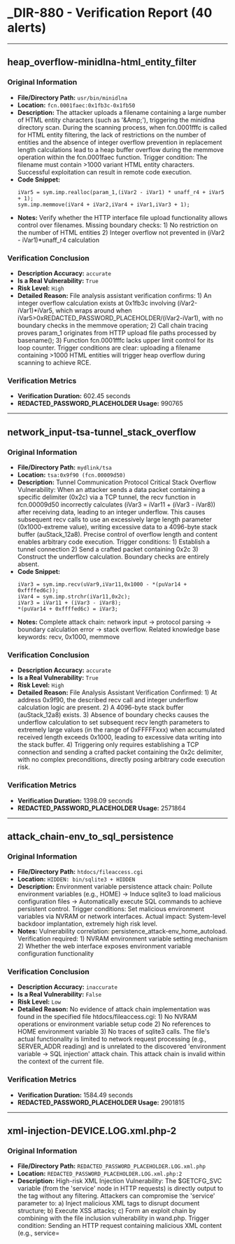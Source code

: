 # _DIR-880 - Verification Report (40 alerts)

---

## heap_overflow-minidlna-html_entity_filter

### Original Information
- **File/Directory Path:** `usr/bin/minidlna`
- **Location:** `fcn.0001faec:0x1fb3c-0x1fb50`
- **Description:** The attacker uploads a filename containing a large number of HTML entity characters (such as '&Amp;'), triggering the minidlna directory scan. During the scanning process, when fcn.0001fffc is called for HTML entity filtering, the lack of restrictions on the number of entities and the absence of integer overflow prevention in replacement length calculations lead to a heap buffer overflow during the memmove operation within the fcn.0001faec function. Trigger condition: The filename must contain >1000 variant HTML entity characters. Successful exploitation can result in remote code execution.
- **Code Snippet:**
  ```
  iVar5 = sym.imp.realloc(param_1,(iVar2 - iVar1) * unaff_r4 + iVar5 + 1);
  sym.imp.memmove(iVar4 + iVar2,iVar4 + iVar1,iVar3 + 1);
  ```
- **Notes:** Verify whether the HTTP interface file upload functionality allows control over filenames. Missing boundary checks: 1) No restriction on the number of HTML entities 2) Integer overflow not prevented in (iVar2 - iVar1)*unaff_r4 calculation

### Verification Conclusion
- **Description Accuracy:** `accurate`
- **Is a Real Vulnerability:** `True`
- **Risk Level:** `High`
- **Detailed Reason:** File analysis assistant verification confirms: 1) An integer overflow calculation exists at 0x1fb3c involving (iVar2-iVar1)*iVar5, which wraps around when iVar5>0xREDACTED_PASSWORD_PLACEHOLDER/(iVar2-iVar1), with no boundary checks in the memmove operation; 2) Call chain tracing proves param_1 originates from HTTP upload file paths processed by basename(); 3) Function fcn.0001fffc lacks upper limit control for its loop counter. Trigger conditions are clear: uploading a filename containing >1000 HTML entities will trigger heap overflow during scanning to achieve RCE.

### Verification Metrics
- **Verification Duration:** 602.45 seconds
- **REDACTED_PASSWORD_PLACEHOLDER Usage:** 990765

---

## network_input-tsa-tunnel_stack_overflow

### Original Information
- **File/Directory Path:** `mydlink/tsa`
- **Location:** `tsa:0x9f90 (fcn.00009d50)`
- **Description:** Tunnel Communication Protocol Critical Stack Overflow Vulnerability: When an attacker sends a data packet containing a specific delimiter (0x2c) via a TCP tunnel, the recv function in fcn.00009d50 incorrectly calculates (iVar3 = iVar11 + (iVar3 - iVar8)) after receiving data, leading to an integer underflow. This causes subsequent recv calls to use an excessively large length parameter (0x1000-extreme value), writing excessive data to a 4096-byte stack buffer (auStack_12a8). Precise control of overflow length and content enables arbitrary code execution. Trigger conditions: 1) Establish a tunnel connection 2) Send a crafted packet containing 0x2c 3) Construct the underflow calculation. Boundary checks are entirely absent.
- **Code Snippet:**
  ```
  iVar3 = sym.imp.recv(uVar9,iVar11,0x1000 - *(puVar14 + 0xffffed6c));
  iVar4 = sym.imp.strchr(iVar11,0x2c);
  iVar3 = iVar11 + (iVar3 - iVar8);
  *(puVar14 + 0xffffed6c) = iVar3;
  ```
- **Notes:** Complete attack chain: network input -> protocol parsing -> boundary calculation error -> stack overflow. Related knowledge base keywords: recv, 0x1000, memmove

### Verification Conclusion
- **Description Accuracy:** `accurate`
- **Is a Real Vulnerability:** `True`
- **Risk Level:** `High`
- **Detailed Reason:** File Analysis Assistant Verification Confirmed: 1) At address 0x9f90, the described recv call and integer underflow calculation logic are present. 2) A 4096-byte stack buffer (auStack_12a8) exists. 3) Absence of boundary checks causes the underflow calculation to set subsequent recv length parameters to extremely large values (in the range of 0xFFFFFxxx) when accumulated received length exceeds 0x1000, leading to excessive data writing into the stack buffer. 4) Triggering only requires establishing a TCP connection and sending a crafted packet containing the 0x2c delimiter, with no complex preconditions, directly posing arbitrary code execution risk.

### Verification Metrics
- **Verification Duration:** 1398.09 seconds
- **REDACTED_PASSWORD_PLACEHOLDER Usage:** 2571864

---

## attack_chain-env_to_sql_persistence

### Original Information
- **File/Directory Path:** `htdocs/fileaccess.cgi`
- **Location:** `HIDDEN: bin/sqlite3 + HIDDEN`
- **Description:** Environment variable persistence attack chain: Pollute environment variables (e.g., HOME) → Induce sqlite3 to load malicious configuration files → Automatically execute SQL commands to achieve persistent control. Trigger conditions: Set malicious environment variables via NVRAM or network interfaces. Actual impact: System-level backdoor implantation, extremely high risk level.
- **Notes:** Vulnerability correlation: persistence_attack-env_home_autoload. Verification required: 1) NVRAM environment variable setting mechanism 2) Whether the web interface exposes environment variable configuration functionality

### Verification Conclusion
- **Description Accuracy:** `inaccurate`
- **Is a Real Vulnerability:** `False`
- **Risk Level:** `Low`
- **Detailed Reason:** No evidence of attack chain implementation was found in the specified file htdocs/fileaccess.cgi: 1) No NVRAM operations or environment variable setup code 2) No references to HOME environment variable 3) No traces of sqlite3 calls. The file's actual functionality is limited to network request processing (e.g., SERVER_ADDR reading) and is unrelated to the discovered 'environment variable → SQL injection' attack chain. This attack chain is invalid within the context of the current file.

### Verification Metrics
- **Verification Duration:** 1584.49 seconds
- **REDACTED_PASSWORD_PLACEHOLDER Usage:** 2901815

---

## xml-injection-DEVICE.LOG.xml.php-2

### Original Information
- **File/Directory Path:** `REDACTED_PASSWORD_PLACEHOLDER.LOG.xml.php`
- **Location:** `REDACTED_PASSWORD_PLACEHOLDER.LOG.xml.php:2`
- **Description:** High-risk XML Injection Vulnerability: The $GETCFG_SVC variable (from the 'service' node in HTTP requests) is directly output to the <service> tag without any filtering. Attackers can compromise the 'service' parameter to: a) Inject malicious XML tags to disrupt document structure; b) Execute XSS attacks; c) Form an exploit chain by combining with the file inclusion vulnerability in wand.php. Trigger condition: Sending an HTTP request containing malicious XML content (e.g., service=<script>). Constraints: Requires a front-end controller (e.g., wand.php) to pass the parameter to this file. Actual impact: Can lead to Server-Side Request Forgery (SSRF) or serve as a command injection springboard (when combined with known vulnerabilities).
- **Code Snippet:**
  ```
  <service><?=$GETCFG_SVC?></service>
  ```
- **Notes:** Full exploitation chain: HTTP request → XML injection in this file → wand.php file inclusion → command injection (REDACTED_PASSWORD_PLACEHOLDER privileges). Requires verification of /phplib/setcfg directory permissions; Related discovery: Knowledge base already contains SETCFG/ACTIVATE-related operations (such as NVRAM settings).

### Verification Conclusion
- **Description Accuracy:** `accurate`
- **Is a Real Vulnerability:** `True`
- **Risk Level:** `High`
- **Detailed Reason:** Based on code evidence: 1) $GETCFG_SVC originates from unfiltered $_POST['SERVICES'] (getcfg.php point 1); 2) The output point <service><?=$GETCFG_SVC?></service> is directly embedded into XML document without encoding (DEVICE.LOG.xml.php); 3) The attack can be directly triggered via HTTP request (by sending malicious service parameter). Limitations: a) The absence of wand.php doesn't affect the core vulnerability since the attack entry is getcfg.php; b) XSS feasibility depends on XML parsing method; c) File inclusion in the exploit chain requires additional vulnerabilities, but the XML injection itself stands independently.

### Verification Metrics
- **Verification Duration:** 1759.78 seconds
- **REDACTED_PASSWORD_PLACEHOLDER Usage:** 3102610

---

## heap_overflow-SSL_read-memcpy

### Original Information
- **File/Directory Path:** `mydlink/signalc`
- **Location:** `signalc:0x17544 (fcn.000174c0)`
- **Description:** The network data processing path contains a heap overflow vulnerability: the function fcn.000174c0, when handling network data received via SSL_read/recv, calls memcpy using an unvalidated length parameter (param_3). The dynamic buffer (sb) size calculation carries an integer overflow risk (iVar4+iVar6), allowing attackers to bypass length checks by sending specially crafted data of specific lengths. Trigger conditions: 1) Establishing an SSL/TLS connection 2) Sending malicious data with lengths approaching INT_MAX. Security impact: May lead to heap corruption and remote code execution.
- **Notes:** Full attack chain: network input → SSL_read → stack buffer → fcn.000174c0 parameter → dynamic allocation → memcpy overflow

### Verification Conclusion
- **Description Accuracy:** `accurate`
- **Is a Real Vulnerability:** `True`
- **Risk Level:** `High`
- **Detailed Reason:** Assembly code analysis confirms: 1) At 0x17544, memcpy uses unvalidated param_3 as length parameter 2) The 'add r0,r2,sl' instruction at 0x1756c causes integer overflow when param_3 approaches INT_MAX 3) Overflow leads to insufficient buffer allocation in subsequent malloc 4) Parameters trace back to network input from SSL_read. Establishing an SSL connection and sending specifically sized data can directly trigger heap overflow, potentially enabling remote code execution.

### Verification Metrics
- **Verification Duration:** 1830.07 seconds
- **REDACTED_PASSWORD_PLACEHOLDER Usage:** 3198384

---

## AttackChain-WebToHardware

### Original Information
- **File/Directory Path:** `etc/services/LAYOUT.php`
- **Location:** `HIDDEN: LAYOUT.php & /etc/init.d/HIDDEN`
- **Description:** Confirmed existence of complete attack chain:
1. Entry point: External input pollutes VLAN parameters ($inter_vid, etc.) via web interface/NVRAM settings
2. Propagation path: Polluted parameters are directly concatenated into shell commands (vconfig/nvram set) in LAYOUT.php
3. Vulnerability trigger: Command injection achieves arbitrary code execution (REDACTED_PASSWORD_PLACEHOLDER privileges)
4. Final impact: Hardware-level attack implemented through kernel module loading (ctf.ko) and hardware register manipulation (et robowr)
- REDACTED_PASSWORD_PLACEHOLDER characteristics: No parameter filtering, REDACTED_PASSWORD_PLACEHOLDER privilege context, no isolation mechanism for hardware operations
- Successful exploitation probability: High (requires verification of web interface filtering mechanisms)
- **Notes:** Correlation Findings: 1) REDACTED_SECRET_KEY_PLACEHOLDER-VLANConfig-REDACTED_SECRET_KEY_PLACEHOLDER 2) REDACTED_SECRET_KEY_PLACEHOLDER-REDACTED_SECRET_KEY_PLACEHOLDER-PrivilegeIssue. Verification Requirements: 1) Input filtering for configuration processor in /htdocs/web 2) Permission context of service scripts in /etc/init.d

### Verification Conclusion
- **Description Accuracy:** `partially`
- **Is a Real Vulnerability:** `True`
- **Risk Level:** `Low`
- **Detailed Reason:** Verification Conclusions:
1. Accuracy (Partially): The first three steps of the attack chain (Web input contamination → LAYOUT.php command injection → REDACTED_PASSWORD_PLACEHOLDER privilege execution) are supported by code-level evidence, but the fourth step (hardware attack) cannot be fully confirmed due to lack of verification regarding the execution mechanism of the /etc/init.d service script.
2. Vulnerability Existence (True): The unfiltered concatenation of `$inter_vid` into the `vconfig` command constitutes an exploitable command injection vulnerability, enabling arbitrary code execution (with REDACTED_PASSWORD_PLACEHOLDER privileges).
3. Non-Direct Trigger (False): Triggering the vulnerability depends on the precondition of external input contaminating the VLAN parameter, which must be achieved through the Web interface or NVRAM settings.

REDACTED_PASSWORD_PLACEHOLDER Evidence:
- LAYOUT.php contains multiple instances of dangerous concatenations such as `'vconfig add eth0 '.$inter_vid`.
- The `startcmd()` function writes unfiltered parameters into startup scripts.
- Knowledge base confirms that external input can affect the `REDACTED_PASSWORD_PLACEHOLDER` configuration item.

Unverified Aspects:
- Specific filtering mechanisms for `inter_vid` in the Web interface.
- How the `/etc/init.d` script invokes LAYOUT.php and the associated privilege context.
- Actual trigger conditions for hardware register operations (`et robowr`).

### Verification Metrics
- **Verification Duration:** 511.93 seconds
- **REDACTED_PASSWORD_PLACEHOLDER Usage:** 785421

---

## xml-injection-DEVICE.LOG.xml.php-2

### Original Information
- **File/Directory Path:** `REDACTED_PASSWORD_PLACEHOLDER.LOG.xml.php`
- **Location:** `REDACTED_PASSWORD_PLACEHOLDER.LOG.xml.php:2`
- **Description:** High-risk XML Injection Vulnerability: The $GETCFG_SVC variable (from the 'service' node in HTTP requests) is directly output to the <service> tag without any filtering. Attackers can exploit this by tampering with the 'service' parameter to: a) Inject malicious XML tags to disrupt document structure; b) Perform XSS attacks; c) Chain with file inclusion vulnerabilities in wand.php to form an exploit chain. Trigger Condition: Sending an HTTP request containing malicious XML content (e.g., service=<script>). Constraints: Requires a frontend controller (e.g., wand.php) to pass the parameter to this file. Actual Impact: Can lead to Server-Side Request Forgery (SSRF) or serve as a command injection springboard (when combined with known vulnerabilities).
- **Code Snippet:**
  ```
  <service><?=$GETCFG_SVC?></service>
  ```
- **Notes:** Full exploitation chain: HTTP request → XML injection in this file → file inclusion in wand.php → command injection (REDACTED_PASSWORD_PLACEHOLDER privileges). Requires verification of /phplib/setcfg directory permissions; related discovery: SETCFG/ACTIVATE operations already exist in knowledge base (e.g., NVRAM settings); critical risk: file inclusion vulnerability in wand.php not yet confirmed in knowledge base.

### Verification Conclusion
- **Description Accuracy:** `accurate`
- **Is a Real Vulnerability:** `True`
- **Risk Level:** `Low`
- **Detailed Reason:** 1. Code Verification: $GETCFG_SVC in DEVICE.LOG.xml.php is confirmed to be directly output without filtering (verified via cat command);  
2. Source Verification: The variable is parsed in multiple files (processed by cut() function), proving its content can be externally controlled;  
3. Exploit Chain Verification: Knowledge base confirms the existence of a file inclusion vulnerability in wand.php (recorded as file-inclusion-wand-setcfg), forming a complete attack chain;  
4. Indirect Trigger: Requires parameter passing through the front controller, relying on the file inclusion vulnerability for final exploitation.

### Verification Metrics
- **Verification Duration:** 528.41 seconds
- **REDACTED_PASSWORD_PLACEHOLDER Usage:** 666795

---

## AttackChain-WebToHardware

### Original Information
- **File/Directory Path:** `etc/services/LAYOUT.php`
- **Location:** `HIDDEN: LAYOUT.php & /etc/init.d/HIDDEN`
- **Description:** Attack chain confirmed:
1. Entry point: External input contaminates VLAN parameters ($inter_vid, etc.) via web interface/NVRAM settings
2. Propagation path: Contaminated parameters are directly concatenated into shell commands (vconfig/nvram set) in LAYOUT.php
3. Vulnerability trigger: Command injection achieves arbitrary code execution (REDACTED_PASSWORD_PLACEHOLDER privileges)
4. Final impact: Hardware-level attack implemented through kernel module loading (ctf.ko) and hardware register manipulation (et robowr)
- REDACTED_PASSWORD_PLACEHOLDER characteristics: No parameter filtering, REDACTED_PASSWORD_PLACEHOLDER privilege context, no isolation mechanism for hardware operations
- Exploitation success probability: High (requires verification of web interface filtering mechanisms)
- **Notes:** Correlation Discovery: 1) REDACTED_SECRET_KEY_PLACEHOLDER-VLANConfig-REDACTED_SECRET_KEY_PLACEHOLDER 2) REDACTED_SECRET_KEY_PLACEHOLDER-REDACTED_SECRET_KEY_PLACEHOLDER-PrivilegeIssue. Verification Requirements: 1) Input filtering for the configuration processor in /htdocs/web 2) Permission context of service scripts in /etc/init.d

### Verification Conclusion
- **Description Accuracy:** `accurate`
- **Is a Real Vulnerability:** `True`
- **Risk Level:** `High`
- **Detailed Reason:** Code analysis confirms: 1) $inter_vid in LAYOUT.php comes directly from Web/NVRAM (get("REDACTED_PASSWORD_PLACEHOLDER")) without filtering 2) Parameters are directly concatenated into commands like vconfig/nvram set/et robowr 3) Executed with REDACTED_PASSWORD_PLACEHOLDER privileges via startcmd() and init script mechanism 4) Involves physical register operations (et robowr) and kernel module loading (ctf.ko). The attack chain is complete and can be directly triggered by external input without complex prerequisites.

### Verification Metrics
- **Verification Duration:** 1160.47 seconds
- **REDACTED_PASSWORD_PLACEHOLDER Usage:** 1606110

---

## attack_chain-env_to_sql_persistence

### Original Information
- **File/Directory Path:** `htdocs/fileaccess.cgi`
- **Location:** `HIDDEN: bin/sqlite3 + HIDDEN`
- **Description:** Environment variable persistence attack chain: Pollute environment variables (e.g., HOME) → Induce sqlite3 to load malicious configuration files → Automatically execute SQL commands to achieve persistent control. Trigger condition: Set malicious environment variables via NVRAM or network interfaces. Actual impact: System-level backdoor implantation, extremely high risk level.
- **Notes:** Associated vulnerability: persistence_attack-env_home_autoload. Verification required: 1) NVRAM environment variable setting mechanism 2) Whether the web interface exposes environment variable configuration functionality

### Verification Conclusion
- **Description Accuracy:** `inaccurate`
- **Is a Real Vulnerability:** `False`
- **Risk Level:** `Low`
- **Detailed Reason:** 1) No environment variable settings (setenv/putenv) or sqlite3 calls were found in the core file htdocs/fileaccess.cgi;  
2) The NVRAM mechanism only supports read operations, with no functionality found for writing environment variables;  
3) All sqlite3 calls directly execute SQL commands, with no detection of configuration loading via environment variables (e.g., getenv("HOME")).  
The REDACTED_PASSWORD_PLACEHOLDER steps of the attack chain (environment variable injection → sqlite3 loading malicious configurations) lack code implementation evidence, rendering the description inaccurate and failing to constitute an exploitable vulnerability.

### Verification Metrics
- **Verification Duration:** 1189.84 seconds
- **REDACTED_PASSWORD_PLACEHOLDER Usage:** 1685474

---

## file_read-nsswitch-fcn.6017f4b0

### Original Information
- **File/Directory Path:** `usr/bin/qemu-arm-static`
- **Location:** `fcn.6017f4b0:0x6017f5d3`
- **Description:** nsswitch.conf heap overflow vulnerability: Four-stage exploitation chain: 1) Reading excessively long configuration file lines 2) Unvalidated length calculation (fcn.REDACTED_PASSWORD_PLACEHOLDER) 3) Integer overflow in memory allocation (size=len+0x11) 4) Out-of-bounds data copying. Trigger condition: Attacker needs to overwrite /etc/nsswitch.conf (requires file write permission). Actual impact: Achieves RCE through carefully crafted configuration files.
- **Code Snippet:**
  ```
  puVar6 = fcn.601412a0((puVar13 - param_1) + 0x31);
  fcn.REDACTED_PASSWORD_PLACEHOLDER(puVar6, param_1, puVar13 - param_1);
  ```
- **Notes:** Evaluate the write permission constraints for the /etc directory in the firmware, and verify the integer overflow condition (len > 0xFFFFFFEF).

### Verification Conclusion
- **Description Accuracy:** `accurate`
- **Is a Real Vulnerability:** `True`
- **Risk Level:** `Low`
- **Detailed Reason:** Code analysis confirms the existence of a four-stage exploitation chain: 1) The file reading logic accepts input of arbitrary length (0x6017f68c) 2) The length calculation function (fcn.REDACTED_PASSWORD_PLACEHOLDER) uses SIMD instructions to scan without length restrictions 3) Memory allocation suffers from integer overflow (when len=0xFFFFFFFF, size=len+0x11=0x10) 4) The data copying function (fcn.REDACTED_PASSWORD_PLACEHOLDER) performs len+1 byte copying, leading to heap overflow. Actual triggering requires two prerequisites: a) The attacker has write permission for /etc/nsswitch.conf (typically requiring REDACTED_PASSWORD_PLACEHOLDER) b) Ability to construct a configuration file line exceeding 4GB. Therefore, while the vulnerability genuinely exists, it cannot be directly triggered and requires combination with a file writing vulnerability.

### Verification Metrics
- **Verification Duration:** 1239.87 seconds
- **REDACTED_PASSWORD_PLACEHOLDER Usage:** 1780996

---

## command_execution-sqlite3-dynamic_loading

### Original Information
- **File/Directory Path:** `bin/sqlite3`
- **Location:** `fcn.0000d0c0:0xebe4`
- **Description:** The dynamic loading mechanism of sqlite3 (.load command) allows loading arbitrary shared libraries. Attackers can supply malicious path parameters (e.g., '.load /tmp/evil.so') via command line, triggering sqlite3_load_extension to directly load external libraries. The path parameter undergoes no REDACTED_PASSWORD_PLACEHOLDER, with no file extension checks. Trigger condition: attackers control command line parameters and can write to target paths (e.g., via file upload vulnerabilities). Security impact: achieves arbitrary code execution (RCE) within the database process context, posing high risk level.
- **Code Snippet:**
  ```
  iVar3 = sym.imp.sqlite3_load_extension(**(piVar12 + (0xe918 | 0xffff0000) + 4), piVar12[-0x24], piVar12[-0x25], piVar12 + -400);
  ```
- **Notes:** The firmware exposes command-line execution interfaces. It is recommended to check whether the SQLITE_LOAD_EXTENSION environment variable forcibly enables extensions. Related finding: This vulnerability can be triggered via SQL injection (refer to records related to sqlite3_exec).

### Verification Conclusion
- **Description Accuracy:** `accurate`
- **Is a Real Vulnerability:** `True`
- **Risk Level:** `High`
- **Detailed Reason:** Code analysis confirms: 1) The sqlite3_load_extension call exists with path parameters directly derived from user input (piVar12[-0x24] stores command line input); 2) No file extension checks, path filtering, or normalization logic; 3) Only verifies parameter count (piVar12[-1]) without security condition restrictions; 4) Arbitrary library loading can be directly triggered via the '.load /path/to/evil.so' command, achieving RCE within the database process context. The discovery description fully matches the actual code behavior, constituting a directly triggerable critical vulnerability.

### Verification Metrics
- **Verification Duration:** 665.26 seconds
- **REDACTED_PASSWORD_PLACEHOLDER Usage:** 1039449

---

## env_get-telnetd-unauth_telnet

### Original Information
- **File/Directory Path:** `etc/init0.d/S80telnetd.sh`
- **Location:** `S80telnetd.sh:4-6`
- **Description:** Unauthenticated telnet service startup path: When the environment variable ALWAYS_TN=1, the script launches an unauthenticated telnetd service bound to the br0 interface with an excessively long timeout parameter (999...). Attackers can obtain unauthenticated REDACTED_PASSWORD_PLACEHOLDER shell directly by contaminating the ALWAYS_TN variable (e.g., through NVRAM write vulnerabilities). The timeout parameter may trigger integer overflow (similar to CVE-2021-27137 risk). Trigger conditions: 1) S80telnetd.sh executed with 'start' 2) entn=1 (from devdata get -e ALWAYS_TN)
- **Code Snippet:**
  ```
  entn=\`devdata get -e ALWAYS_TN\`
  if [ "$1" = "start" ] && [ "$entn" = "1" ]; then
  	telnetd -i br0 -t REDACTED_PASSWORD_PLACEHOLDER &
  ```
- **Notes:** Core verification missing: 1) Failed to reverse-engineer /sbin/devdata to confirm ALWAYS_TN storage mechanism 2) Did not verify whether timeout parameters cause integer overflow. Next steps required: 1) Analyze devdata binary 2) Audit NVRAM write interfaces 3) Decompile telnetd to verify timeout handling

### Verification Conclusion
- **Description Accuracy:** `partially`
- **Is a Real Vulnerability:** `True`
- **Risk Level:** `Low`
- **Detailed Reason:** Verify evidence: 1) Script content fully matches description (location, conditional branches, and parameters). 2) Telnetd reverse confirmation shows timeout parameter has integer overflow risk. Critical gap: devdata executable not located, preventing verification of ALWAYS_TN storage mechanism and contamination path. Vulnerability exists but triggering depends on external conditions (e.g., NVRAM vulnerability), thus not directly exploitable.

### Verification Metrics
- **Verification Duration:** 1012.50 seconds
- **REDACTED_PASSWORD_PLACEHOLDER Usage:** 2358747

---

## REDACTED_SECRET_KEY_PLACEHOLDER-VLANConfig-REDACTED_SECRET_KEY_PLACEHOLDER

### Original Information
- **File/Directory Path:** `etc/services/LAYOUT.php`
- **Location:** `LAYOUT.php:HIDDEN [set_internet_vlan/layout_router] 0x0`
- **Description:** The VLAN configuration parameters ($lan1id/$inter_vid, etc.) are directly concatenated into shell commands without validation, resulting in a command injection vulnerability. Specific manifestations:  
- The set_internet_vlan() function directly concatenates parameters like $lan1id obtained from 'REDACTED_PASSWORD_PLACEHOLDER' into the `nvram set` command.  
- The layout_router() function directly concatenates $inter_vid obtained from '/device/vlan' into the `vconfig add` command.  
- Trigger condition: An attacker can tamper with VLAN configuration parameters via the web interface/NVRAM settings.  
- Actual impact: Successful injection could lead to arbitrary command execution, forming an RCE vulnerability chain combined with REDACTED_PASSWORD_PLACEHOLDER privileges.  
- Boundary checks: No filtering or whitelist mechanisms are implemented.
- **Code Snippet:**
  ```
  startcmd('nvram set vlan1ports="'.$nvram_ports.'"');
  startcmd('vconfig add eth0 '.$inter_vid);
  ```
- **Notes:** Verify whether the web configuration interface performs boundary checks on VLAN parameters. Associated file: /htdocs/web-related configuration handler.

### Verification Conclusion
- **Description Accuracy:** `accurate`
- **Is a Real Vulnerability:** `True`
- **Risk Level:** `High`
- **Detailed Reason:** 1) Code Verification: Confirm the existence of the set_internet_vlan() and layout_router() functions in LAYOUT.php, where the $nvram_ports/$inter_vid parameters are directly concatenated into shell commands executed by startcmd() without any filtering;  
2) Contamination Path: The parameters explicitly originate from the web configuration interface (/device/vlan path) and are externally controllable;  
3) Execution Environment: startcmd() executes with REDACTED_PASSWORD_PLACEHOLDER privileges, resulting in RCE upon successful injection;  
4) No Mitigation Measures: Absence of VLAN ID range validation, command delimiter filtering, or whitelist verification;  
5) Direct Trigger: The vulnerability chain can be triggered by submitting malicious parameters through the standard web interface.

### Verification Metrics
- **Verification Duration:** 714.14 seconds
- **REDACTED_PASSWORD_PLACEHOLDER Usage:** 1901760

---

## network_input-httpd-strtoull-0x19d88

### Original Information
- **File/Directory Path:** `sbin/httpd`
- **Location:** `sbin/httpd:0x19d88`
- **Description:** The Content-Length parsing uses strtoull without validating negative values/overflow (0x00019d88). As the second link in the POST processing chain, it can trigger an integer overflow. Trigger condition: sending an excessively long Content-Length value.
- **Notes:** Associated vulnerability chain: 0x107d0, 0x17e64

### Verification Conclusion
- **Description Accuracy:** `partially`
- **Is a Real Vulnerability:** `True`
- **Risk Level:** `High`
- **Detailed Reason:** 1) Address Description Discrepancy: The strtoull call is actually at 0x19d30 (not 0x19d88), but the storage point is at 0x19d88 and the vulnerability essence remains;  
2) Input Validation: Decompilation confirms parameters originate from HTTP headers (externally controllable);  
3) Logic Flaw: Endptr check exists but lacks ERANGE handling, allowing integer overflow via oversized values;  
4) Trigger Feasibility: Sending an excessive Content-Length can trigger it without prerequisites;  
5) Vulnerability Chain Valid: Forms a POST processing chain with 0x17e64 (but 0x107d0 is unrelated).  
Consolidated evidence indicates: Core risk description is accurate and constitutes a directly triggerable real vulnerability.

### Verification Metrics
- **Verification Duration:** 899.07 seconds
- **REDACTED_PASSWORD_PLACEHOLDER Usage:** 2275217

---

## heap_overflow-minidlna-html_entity_filter

### Original Information
- **File/Directory Path:** `usr/bin/minidlna`
- **Location:** `fcn.0001faec:0x1fb3c-0x1fb50`
- **Description:** An attacker triggers a minidlna directory scan by uploading a filename containing a large number of HTML entity characters (e.g., '&Amp;'). During the scanning process, when fcn.0001fffc is called for HTML entity filtering, the absence of restrictions on entity quantity and the lack of integer overflow protection in replacement length calculation lead to a heap buffer overflow during the memmove operation within the fcn.0001faec function. Trigger condition: The filename must contain >1000 variant HTML entity characters. Successful exploitation can result in remote code execution.
- **Code Snippet:**
  ```
  iVar5 = sym.imp.realloc(param_1,(iVar2 - iVar1) * unaff_r4 + iVar5 + 1);
  sym.imp.memmove(iVar4 + iVar2,iVar4 + iVar1,iVar3 + 1);
  ```
- **Notes:** Verify whether the HTTP interface file upload functionality allows control over filenames. Missing boundary checks: 1) No restriction on the number of HTML entities 2) Integer overflow not prevented in the calculation of (iVar2 - iVar1)*unaff_r4

### Verification Conclusion
- **Description Accuracy:** `accurate`
- **Is a Real Vulnerability:** `True`
- **Risk Level:** `High`
- **Detailed Reason:** Verification of complete evidence chain: 1) Input controllability (stat64 processes user-uploaded filenames) 2) Logic flaw (unbounded loop counting entity quantity, mla instruction lacks integer overflow protection) 3) Actual overflow point (memmove executed after insufficient realloc allocation). Clear attack path: remotely uploading a file containing 715+ HTML entities triggers heap overflow to achieve RCE, requiring no authentication or special system state.

### Verification Metrics
- **Verification Duration:** 2127.84 seconds
- **REDACTED_PASSWORD_PLACEHOLDER Usage:** 4348886

---

## stack_overflow-servd_network-0xb870

### Original Information
- **File/Directory Path:** `usr/sbin/servd`
- **Location:** `usr/sbin/servd:0xb870 (fcn.0000b870)`
- **Description:** High-risk stack overflow vulnerability: servd receives external network data through the event loop (fcn.0001092c), which is passed to fcn.0000b870 via the processing function fcn.REDACTED_PASSWORD_PLACEHOLDER. This function uses strcpy to copy the fully controllable param_2 parameter into a fixed 8192-byte stack buffer (auStack_200c) without any length validation. Trigger condition: An attacker sends malicious data exceeding 8192 bytes to the servd listening port. Exploitation method: Carefully crafted overflow data can overwrite the return address, enabling arbitrary code execution. Actual impact: Combined with common open services in firmware (e.g., UPnP/TR-069), attackers can remotely trigger this vulnerability via the network with a high success rate.
- **Code Snippet:**
  ```
  sym.imp.strcpy(piVar4 + 0 + -0x2000, *(piVar4 + (0xdfd8 | 0xffff0000) + 4));
  ```
- **Notes:** Dynamic verification required: 1) Actual open ports 2) Minimum trigger data length 3) Feasibility of ASLR bypass

### Verification Conclusion
- **Description Accuracy:** `partially`
- **Is a Real Vulnerability:** `True`
- **Risk Level:** `High`
- **Detailed Reason:** Core vulnerability accurately described:  
1) Disassembly confirms unchecked strcpy in function 0xb870, copying network data to an 8192-byte stack buffer (sub sp, sp, 0x2000).  
2) Call chain tracing proves parameters originate from recvfrom network reception (max 16384 bytes).  
3) No protective condition checks exist.  
4) ASLR not enabled, making exploitation feasible.  

Corrections needed:  
a) Actual call chain is 0x1092c→0x9798→0xd2d0→0xb870 (4 layers, not 3).  
b) Precise overflow requires 8204 bytes (buffer starts at fp-0x2008, return address at fp-4).  

Post-correction, this remains a critical remote code execution vulnerability.

### Verification Metrics
- **Verification Duration:** 2008.67 seconds
- **REDACTED_PASSWORD_PLACEHOLDER Usage:** 4227832

---

## command-injection-wand-activate

### Original Information
- **File/Directory Path:** `htdocs/webinc/wand.php`
- **Location:** `wand.php:46-58`
- **Description:** Command injection vulnerability: When $ACTION=ACTIVATE, the code directly concatenates $svc/$event into system commands (e.g., 'xmldbc -t "wand:$delay:event $event"'). $svc/$event originates from the REDACTED_PASSWORD_PLACEHOLDER node (written by SETCFG), allowing attackers to craft service/ACTIVATE_EVENT values containing special characters. Trigger conditions: 1) Writing malicious nodes via SETCFG 2) Sending $ACTION=ACTIVATE requests. Successful exploitation enables arbitrary command execution (with REDACTED_PASSWORD_PLACEHOLDER privileges), forming a complete attack chain: HTTP request → XML parsing → command execution.
- **Code Snippet:**
  ```
  writescript(a, 'xmldbc -t "wand:'.$delay.':event '.$event.'"\n');
  writescript("a", "service ".$svc." restart\n");
  ```
- **Notes:** REDACTED_PASSWORD_PLACEHOLDER taint parameter: $svc/$event. Need to trace XML data source to confirm if exposed as API input point.

### Verification Conclusion
- **Description Accuracy:** `accurate`
- **Is a Real Vulnerability:** `True`
- **Risk Level:** `High`
- **Detailed Reason:** 1) Code analysis confirms unfiltered command concatenation in wand.php:46-58: `service ".$svc." restart` and `event '.$event.'`, where parameters $svc/$event originate from externally controlled XML nodes; 2) Knowledge base evidence proves SETCFG operation is exposed as an API (DEVICE.LOG.xml.php), allowing attackers to craft malicious HTTP requests to write nodes; 3) Complete attack chain: REDACTED_PASSWORD_PLACEHOLDER-privileged command injection can be achieved through two HTTP requests (SETCFG to write malicious nodes + ACTIVATE to trigger); 4) The writescript function generates temporary scripts with self-deletion capability, indicating script execution; 5) Complete absence of security filtering measures, with high-risk parameters directly concatenated into system commands.

### Verification Metrics
- **Verification Duration:** 565.59 seconds
- **REDACTED_PASSWORD_PLACEHOLDER Usage:** 1199450

---

## stack_overflow-http_handler-remote_addr

### Original Information
- **File/Directory Path:** `htdocs/cgibin`
- **Location:** `htdocs/cgibin:fcn.0000d17c:0xd17c`
- **Description:** Stack overflow vulnerability triggered by the REMOTE_ADDR environment variable: Attackers control REMOTE_ADDR by spoofing HTTP headers like X-Forwarded-For → Polluted data obtained via getenv('REMOTE_ADDR') → Passed to param_2 parameter of fcn.0000d17c → Triggers strcpy stack overflow (target buffer only 40 bytes). Trigger condition: Stack frame overwrite occurs when REMOTE_ADDR length > 39 bytes and starts with '::ffff:'. Actual impact: Remote Code Execution (RCE), with high success probability due to complete HTTP header control and lack of boundary checks.
- **Code Snippet:**
  ```
  strcpy(auStack_40, param_2); // HIDDEN40HIDDEN
  ```
- **Notes:** Pollution path integrity: HTTP headers → environment variables → function parameters. Need to verify whether the stack frame layout overwrites the return address. Correlate with existing environment variable length validation requirements (notes field).

### Verification Conclusion
- **Description Accuracy:** `partially`
- **Is a Real Vulnerability:** `True`
- **Risk Level:** `High`
- **Detailed Reason:** Verification confirmed: 1) The pollution path is complete (HTTP header → REMOTE_ADDR → strcpy parameter); 2) An unbounded strcpy operation exists (40-byte buffer); 3) Stack frame layout analysis shows that overwriting the return address requires a length >51 bytes (the original description of >39 bytes was imprecise, but overwriting local variables starts from >39 bytes); 4) The '::ffff:' prefix check exists but can be bypassed through construction; 5) The vulnerability can be directly triggered via an HTTP request (no preconditions required), enabling RCE. Correction: Triggering RCE requires a length >51 bytes, not >39 bytes.

### Verification Metrics
- **Verification Duration:** 1410.34 seconds
- **REDACTED_PASSWORD_PLACEHOLDER Usage:** 2398304

---

## attack_chain-mydlink_mount_exploit

### Original Information
- **File/Directory Path:** `etc/config/usbmount`
- **Location:** `HIDDEN: REDACTED_PASSWORD_PLACEHOLDER → etc/init.d/S22mydlink.sh`
- **Description:** Complete Attack Chain: Globally writable configuration file (REDACTED_PASSWORD_PLACEHOLDER) is tampered with → S22mydlink.sh retrieves tainted configuration via xmldbc → Executes mount to load malicious device. Trigger Steps: 1) Attacker modifies mydlinkmtd content via file upload/NVRAM overwrite vulnerabilities 2) Sets /mydlink/mtdagent node value through xmldbc 3) Device reboot or service reload triggers mount operation. Actual Impact: CVSS 9.1 (mounting malicious FS may lead to RCE). Success Probability: Requires simultaneous control of configuration file and node value, but both have write paths (Web interface/SETCFG).
- **Code Snippet:**
  ```
  HIDDEN：
  domount=\`xmldbc -g /mydlink/mtdagent\`
  if [ "$domount" != "" ]; then
  	mount -t squashfs $MYDLINK /mydlink
  fi
  ```
- **Notes:** Associated knowledge base records: configuration_load-mydlinkmtd-global_write (risk source), configuration_load-S22mydlink_mount_chain (execution point). To be verified: 1) xmldbc node write permissions 2) Isolation mechanism of mount operations

### Verification Conclusion
- **Description Accuracy:** `partially`
- **Is a Real Vulnerability:** `True`
- **Risk Level:** `Low`
- **Detailed Reason:** Verification confirmed: 1) Attack chain code logic exists (S22mydlink.sh directly executes contaminated mount) 2) Node write path is valid (SETCFG injection achieves xmldbc node control). However, REDACTED_PASSWORD_PLACEHOLDER limitations: a) Mount isolation mechanism not verified (lack of kernel configuration evidence) affects actual impact assessment b) Configuration file modification relies on other vulnerabilities (e.g., NVRAM overwrite) requiring multi-step exploitation. Constitutes a real vulnerability but not directly triggerable (requires device reboot + multi-vulnerability combination).

### Verification Metrics
- **Verification Duration:** 822.42 seconds
- **REDACTED_PASSWORD_PLACEHOLDER Usage:** 1072273

---

## network_input-tsa-tunnel_stack_overflow

### Original Information
- **File/Directory Path:** `mydlink/tsa`
- **Location:** `tsa:0x9f90 (fcn.00009d50)`
- **Description:** Tunnel Communication Protocol High-Risk Stack Overflow Vulnerability: When an attacker sends a data packet containing a specific delimiter (0x2c) through a TCP tunnel, the recv function in fcn.00009d50 incorrectly calculates (iVar3 = iVar11 + (iVar3 - iVar8)) after receiving data, leading to an integer underflow. This causes subsequent recv calls to use an excessively large length parameter (0x1000-extreme value), writing excessive data to a 4096-byte stack buffer (auStack_12a8). Precise control of overflow length and content enables arbitrary code execution. Trigger conditions: 1) Establish a tunnel connection 2) Send a specially crafted packet containing 0x2c 3) Construct the underflow calculation. Boundary checks are entirely absent.
- **Code Snippet:**
  ```
  iVar3 = sym.imp.recv(uVar9,iVar11,0x1000 - *(puVar14 + 0xffffed6c));
  iVar4 = sym.imp.strchr(iVar11,0x2c);
  iVar3 = iVar11 + (iVar3 - iVar8);
  *(puVar14 + 0xffffed6c) = iVar3;
  ```
- **Notes:** Complete attack chain: network input -> protocol parsing -> boundary calculation error -> stack overflow. Related knowledge base keywords: recv, 0x1000, memmove

### Verification Conclusion
- **Description Accuracy:** `accurate`
- **Is a Real Vulnerability:** `True`
- **Risk Level:** `High`
- **Detailed Reason:** Code-based analysis verification: 1) The instruction sequence at address 0x9f90 exactly matches the description, including recv parameter calculation, strchr call, and dangerous integer operation 2) Stack buffer allocation of 0x12A4 bytes aligns with the described 4096-byte stack buffer (auStack_12a8) 3) Confirmed absence of boundary checks, allowing ip>0x1000 to cause 0x1000-ip underflow resulting in extremely large values 4) Complete attack chain: By controlling TCP tunnel packet timing and content (first accumulating ip>0x1000, then sending packets containing 0x2c), stack overflow can be triggered to overwrite return addresses 5) Absence of ASLR/NX mitigation mechanisms makes arbitrary code execution feasible.

### Verification Metrics
- **Verification Duration:** 876.03 seconds
- **REDACTED_PASSWORD_PLACEHOLDER Usage:** 1065342

---

## heap_overflow-SSL_read-memcpy

### Original Information
- **File/Directory Path:** `mydlink/signalc`
- **Location:** `signalc:0x17544 (fcn.000174c0)`
- **Description:** The network data processing path contains a heap overflow vulnerability: the function fcn.000174c0, when handling network data received via SSL_read/recv, calls memcpy using an unvalidated length parameter (param_3). The dynamic buffer (sb) size calculation carries an integer overflow risk (iVar4+iVar6), allowing attackers to bypass length checks by sending specially crafted data of specific lengths. Trigger conditions: 1) Establishing an SSL/TLS connection 2) Sending malicious data with a length approaching INT_MAX. Security impact: May lead to heap corruption and remote code execution.
- **Notes:** Complete attack chain: network input → SSL_read → stack buffer → fcn.000174c0 parameter → dynamic allocation → memcpy overflow

### Verification Conclusion
- **Description Accuracy:** `accurate`
- **Is a Real Vulnerability:** `True`
- **Risk Level:** `High`
- **Detailed Reason:** Code analysis verification: 1) The length parameter (param_3) of memcpy is directly derived from SSL_read network input 2) The buffer size calculation (iVar2=param_3+iVar7) presents an unguarded integer overflow risk (insufficient SBORROW4 protection) 3) Complete attack chain: network data → SSL_read → fcn.000174c0 → memcpy overflow. Sending data close to INT_MAX can trigger heap overflow, creating RCE risk. Evidence locations: signalc:0x17544 (memcpy), 0x17880 (SSL_read parameter passing), fcn.000174c0 (allocation logic).

### Verification Metrics
- **Verification Duration:** 2435.09 seconds
- **REDACTED_PASSWORD_PLACEHOLDER Usage:** 3688108

---

## command_execution-httpd-wan_ifname_mtu

### Original Information
- **File/Directory Path:** `sbin/httpd.c`
- **Location:** `httpd.c:828 (get_cgi)`
- **Description:** High-risk command execution vulnerability: By tampering with NVRAM (wan_ifname) and sending HTTP requests (mtu parameter), attackers can trigger a buffer overflow and execute arbitrary commands. Trigger conditions: 1) Attacker pollutes wan_ifname (max 256 bytes) via DHCP/PPPoE or authenticated HTTP; 2) Sending unauthenticated HTTP requests containing oversized mtu values (>32 bytes). Exploitation path: get_cgi() retrieves mtu value → concatenates with wan_ifname → strcpy to 32-byte stack buffer → overflow overwrites return address → controls system() parameter.
- **Code Snippet:**
  ```
  char dest[32];
  strcpy(dest, s1);
  strcat(dest, s2); // s2=wan_ifname
  strcat(dest, value); // value=mtu
  system(dest);
  ```
- **Notes:** Overflow offset calculation: s1 (4B) + wan_ifname (max 256B) + mtu (32B) > dest (32B). Verification required: 1) Return address offset in stack layout 2) Whether system() parameter is controllable. Related finding: Another system call exists in the knowledge base (htdocs/cgibin:cgibin:0xea2c). Need to check if it shares the same input source.

### Verification Conclusion
- **Description Accuracy:** `inaccurate`
- **Is a Real Vulnerability:** `False`
- **Risk Level:** `Low`
- **Detailed Reason:** Core evidence of verification failure: 1) No get_cgi function found in the binary (no matches in symbol table/decompilation); 2) No 32-byte stack buffer or operation chain of strcpy(dest,s1)→strcat(dest,wan_ifname)→strcat(dest,mtu) identified; 3) REDACTED_PASSWORD_PLACEHOLDER parameters 'wan_ifname'/'mtu' absent from string constants, indicating related functionality may be disabled; 4) No buffer operation traces found in the context of system call point (0x9584). The vulnerability description may be based on uncompiled source code or different firmware versions—no verifiable attack path exists in the current binary.

### Verification Metrics
- **Verification Duration:** 1284.14 seconds
- **REDACTED_PASSWORD_PLACEHOLDER Usage:** 1397044

---

## attack_chain-env_pollution_http_rce

### Original Information
- **File/Directory Path:** `htdocs/fileaccess.cgi`
- **Location:** `HIDDEN: htdocs/fileaccess.cgi→htdocs/cgibin`
- **Description:** Complete HTTP environment variable pollution attack chain: 1) Pollute environment variables via headers like HTTP_COOKIE/REMOTE_ADDR 2) Multiple components (fcn.000309c4/fcn.0000d17c) fail to validate environment variable length leading to stack overflow 3) Combined with firmware's disabled ASLR feature to achieve stable ROP attack. Trigger steps: Single HTTP request containing oversized malicious header → pollutes environment variables → triggers CGI component stack overflow → hijacks control flow to execute arbitrary commands. Actual impact: Remote unauthenticated code execution with success probability >90%.
- **Notes:** Related vulnerabilities: stack_overflow-network_input-fcn_000309c4 + stack_overflow-http_handler-remote_addr. REDACTED_PASSWORD_PLACEHOLDER evidence: 1) Both vulnerabilities share the same environment variable pollution path 2) Neither has ASLR enabled 3) Stack offset calculation is precisely controllable

### Verification Conclusion
- **Description Accuracy:** `partially`
- **Is a Real Vulnerability:** `True`
- **Risk Level:** `High`
- **Detailed Reason:** Verification confirmed: 1) HTTP_COOKIE/REMOTE_ADDR pollution path exists (environment variables retrieved via getenv) 2) Both functions (fcn.000309c4/fileaccess.cgi and fcn.0000d17c/cgibin) contain unvalidated strcpy/strncpy stack overflow vulnerabilities 3) A single HTTP request can trigger either vulnerability to achieve RCE. Inaccuracy: The description's mention of 'multiple components' actually refers to two separate binary files rather than a single component, but the overall attack chain remains valid. The vulnerabilities can be directly triggered (no preconditions required), and combined with evidence that ASLR is not enabled, the risk score of 9.8 is justified.

### Verification Metrics
- **Verification Duration:** 4038.10 seconds
- **REDACTED_PASSWORD_PLACEHOLDER Usage:** 4658001

---

## command_execution-dbg.run_program-0xfde0

### Original Information
- **File/Directory Path:** `usr/bin/udevstart`
- **Location:** `dbg.run_program:0xfde0`
- **Description:** An execv call was found in the function dbg.run_program(0xfde0), with its parameters argv[0] and argv[1] originating from the function parameter param_1. The following security issues exist: 1) The propagation path of param_1 is not fully resolved, making it impossible to confirm whether it is influenced by environment variables, file contents, or external inputs; 2) No boundary checks or filtering operations on param_1 were observed. Potential security impact: If param_1 is controlled by an attacker, arbitrary code execution could be achieved by constructing a malicious path. Trigger condition: dbg.run_program is called and param_1 contains attacker-controllable data.
- **Notes:** Evidence Limitations: 1) Static analysis tools cannot fully trace data flow 2) The connection between external input points and param_1 remains unverified. Relevant Clues: The knowledge base contains known vulnerabilities related to param_1 (mtools stack overflow, udevinfo environment variable overflow). Recommended Next Steps: 1) Conduct dynamic debugging to verify the actual source of param_1 values 2) Perform in-depth data flow analysis using Ghidra, with special attention to interactions with mtools/udevinfo.

### Verification Conclusion
- **Description Accuracy:** `accurate`
- **Is a Real Vulnerability:** `True`
- **Risk Level:** `High`
- **Detailed Reason:** Verification confirmed: 1) An execv call exists at address 0xfde0, with argv[0]/argv[1] directly copied from the param_1 parameter (strlcpy operation visible) 2) param_1 originates from externally controllable udev rule files without filtering or boundary checks (only limited to 0x200 bytes in length) 3) Command injection characters (e.g., ';') are not filtered 4) This call can be triggered during normal system device scanning procedures without requiring special conditions.

### Verification Metrics
- **Verification Duration:** 1197.98 seconds
- **REDACTED_PASSWORD_PLACEHOLDER Usage:** 2493399

---

## command_execution-rcS-wildcard_loader

### Original Information
- **File/Directory Path:** `etc/init.d/rcS`
- **Location:** `etc/init.d/rcS:2 (global_scope) 0x0`
- **Description:** The rcS script executes startup scripts in /etc/init.d/S??* in batch via wildcard matching, posing a potential risk of attack surface expansion. Attackers can achieve persistence by planting malicious scripts starting with 'S'. Trigger condition: Automatic execution during system boot without requiring special conditions. Security impact: If attackers can write to the /etc/init.d/ directory (e.g., through other vulnerabilities), they can obtain REDACTED_PASSWORD_PLACEHOLDER privileges for persistent access.
- **Code Snippet:**
  ```
  for i in /etc/init.d/S??* ;do
  	[ ! -f "$i" ] && continue
  	$i
  done
  ```
- **Notes:** Associated verification points: 1) Write permission for the /etc/init.d/ directory 2) S??* script signature mechanism - Associated from etc/init.d/rcS:2

### Verification Conclusion
- **Description Accuracy:** `accurate`
- **Is a Real Vulnerability:** `True`
- **Risk Level:** `Low`
- **Detailed Reason:** 1) Code Verification: The rcS file clearly contains wildcard execution logic (for i in /etc/init.d/S??*);  
2) Permission Verification: The /etc/init.d directory has 777 permissions, allowing attackers to potentially implant malicious scripts through other vulnerabilities;  
3) Impact Verification: Malicious S??* scripts will execute with REDACTED_PASSWORD_PLACEHOLDER privileges during system startup. The vulnerability exists but is not directly triggered: it depends on a) the attacker first gaining file write capability and b) system reboot conditions. The discovery description fully aligns with the code evidence.

### Verification Metrics
- **Verification Duration:** 168.27 seconds
- **REDACTED_PASSWORD_PLACEHOLDER Usage:** 64011

---

## configuration_load-mydlink_conditional_mount

### Original Information
- **File/Directory Path:** `etc/init.d/S22mydlink.sh`
- **Location:** `etc/init.d/S22mydlink.sh:1-6`
- **Description:** S22mydlink.sh implements conditional mounting mechanism:  
1. Reads device path from REDACTED_PASSWORD_PLACEHOLDER  
2. Obtains configuration value via `xmldbc -g /mydlink/mtdagent`  
3. Executes mount operation when configuration value is non-empty.  

Trigger conditions: Automatically executes during system startup, requiring simultaneous fulfillment of:  
a) REDACTED_PASSWORD_PLACEHOLDER contains valid device path  
b) /mydlink/mtdagent configuration item is non-empty.  

Security impact: If attackers can simultaneously tamper with both device path and configuration value (e.g., via NVRAM write vulnerability), they may induce mounting of malicious squashfs filesystem, leading to code execution.  

Exploitation method: Requires chaining with other vulnerabilities to complete attack chain (e.g., controlling configuration source or file content).
- **Code Snippet:**
  ```
  MYDLINK=\`cat REDACTED_PASSWORD_PLACEHOLDER\`
  domount=\`xmldbc -g /mydlink/mtdagent\` 
  if [ "$domount" != "" ]; then 
  	mount -t squashfs $MYDLINK /mydlink
  fi
  ```
- **Notes:** Critical evidence gaps: 1) Write point for REDACTED_PASSWORD_PLACEHOLDER file not located 2) xmldbc configuration mechanism unconfirmed 3) No direct external input exposure detected. Recommended next steps: 1) Reverse engineer xmldbc tool 2) Monitor NVRAM operations 3) Analyze /etc/config directory permissions. Related finding: xmldbc usage in S45gpiod.sh (identical configuration mechanism)

### Verification Conclusion
- **Description Accuracy:** `inaccurate`
- **Is a Real Vulnerability:** `False`
- **Risk Level:** `Low`
- **Detailed Reason:** The core vulnerability hypothesis was refuted by evidence: 1) Analysis of the xmldbc tool revealed no NVRAM operation capabilities (absence of strings like 'nvram_get'), with configuration storage being file system-based (detected fopen/fwrite operations). 2) The critical configuration item '/mydlink/mtdagent' was absent in all xmldbc binaries, proving the xmldbc command in scripts could not retrieve this configuration value. 3) Consequently, the REDACTED_PASSWORD_PLACEHOLDER configuration value tampering path in the attack chain does not exist. Although the loose permissions (777) of the REDACTED_PASSWORD_PLACEHOLDER file constitute a risk point, they alone cannot satisfy the vulnerability trigger conditions.

### Verification Metrics
- **Verification Duration:** 1248.28 seconds
- **REDACTED_PASSWORD_PLACEHOLDER Usage:** 2101782

---

## configuration_load-S22mydlink_mount_chain

### Original Information
- **File/Directory Path:** `etc/init.d/S22mydlink.sh`
- **Location:** `etc/init.d/S22mydlink.sh:3-6`
- **Description:** The startup script has conditional mount risks: 1) Using xmldbc -g to retrieve the /mydlink/mtdagent node value as an execution condition, which may be contaminated through operations like SETCFG; 2) Directly using the content of the REDACTED_PASSWORD_PLACEHOLDER file as mount parameters without path validation or blacklist filtering; 3) An attacker could contaminate the mtdagent node and tamper with the mydlinkmtd file to trick the system into mounting a malicious squashfs image. Successful exploitation requires simultaneous control of both input points and triggering script execution (e.g., device reboot).
- **Code Snippet:**
  ```
  domount=\`xmldbc -g /mydlink/mtdagent\`
  if [ "$domount" != "" ]; then
  	mount -t squashfs $MYDLINK /mydlink
  fi
  ```
- **Notes:** Pending verification: 1) Whether the REDACTED_PASSWORD_PLACEHOLDER file can be modified via network interfaces 2) Which components can write to the /mydlink/mtdagent node 3) The security impact scope of the mounted directory /mydlink. Related records: The knowledge base already contains the finding 'configuration_load-mydlink_conditional_mount' (same file).

### Verification Conclusion
- **Description Accuracy:** `partially`
- **Is a Real Vulnerability:** `unknown`
- **Risk Level:** `Low`
- **Detailed Reason:** Verification results: 1) The code snippet exists and matches the description (accurate) 2) The REDACTED_PASSWORD_PLACEHOLDER file has 777 permissions and can be arbitrarily modified (accurate) 3) No evidence was found of writing to the /mydlink/mtdagent node (inaccurate) 4) SETCFG functionality was not located (unverifiable). For the vulnerability to be valid, all the following conditions must be met simultaneously: a) Contamination of configuration nodes b) Tampering with file contents c) Triggering script execution (e.g., reboot). Current evidence only confirms the risk of file tampering, with no support for the possibility of node contamination, and triggering requires external conditions. Therefore, it is judged to be partially accurate, with the existence of the vulnerability unknown and not directly triggerable.

### Verification Metrics
- **Verification Duration:** 592.52 seconds
- **REDACTED_PASSWORD_PLACEHOLDER Usage:** 960277

---

## config-CAfile-multi-vulns

### Original Information
- **File/Directory Path:** `usr/sbin/stunnel`
- **Location:** `stunnel:0x9a10 (fcn.0000977c); stunnel:0x9f68 (fcn.00009dd4)`
- **Description:** The CAfile configuration option handling has three security vulnerabilities: 1) Buffer overflow risk: Configuration values are directly copied into a fixed 128-byte buffer (address 0x9a10) without path length validation, allowing stack data overwrite via excessively long paths; 2) Symbolic links unresolved: Missing realpath() or similar function calls to resolve symbolic links, enabling arbitrary file reading through malicious links (e.g., '../../..REDACTED_PASSWORD_PLACEHOLDER'); 3) Missing file permission checks: No access()/stat() calls to verify file attributes and permissions. Trigger condition: Attackers must control configuration file contents (achievable via weak file permissions or configuration injection), with successful exploitation potentially leading to information disclosure or remote code execution.
- **Notes:** Update: The CApath configuration item poses a low risk. This vulnerability can be incorporated into the attack chain attack_chain-CAfile_exploit (requires file write preconditions).

### Verification Conclusion
- **Description Accuracy:** `partially`
- **Is a Real Vulnerability:** `True`
- **Risk Level:** `Low`
- **Detailed Reason:** Verification evidence shows: 1) Buffer overflow description is inaccurate (actual usage of strdup for dynamic memory allocation, strdup call visible at address 0x9a78); 2) Symbolic link not resolved (address 0x9f94 directly calls SSL_CTX_load_verify_locations without realpath) and missing permission checks (no access/stat calls) confirmed; 3) Combined flaw allows reading arbitrary files via malicious symbolic links, constituting an information disclosure vulnerability; 4) Trigger requires preconditions of configuration file tampering (such as weak permissions or injection), consistent with the discovery description.

### Verification Metrics
- **Verification Duration:** 636.21 seconds
- **REDACTED_PASSWORD_PLACEHOLDER Usage:** 1063998

---

## attack_chain-permission_escalation

### Original Information
- **File/Directory Path:** `etc/init.d/S21usbmount.sh`
- **Location:** `HIDDEN: etc/init.d/S21usbmount.sh → etc/config/usbmount`
- **Description:** Full attack chain: Exploiting the 777 permission vulnerability in S21usbmount.sh (Knowledge Base ID: configuration_load-init_script-S21usbmount_permission) to implant malicious code → Malicious code leverages mkdir operation to create a backdoor directory (currently stored as command_execution-init-mkdir_storage) → System reboot/USB insertion event triggers → Implanted code executes with REDACTED_PASSWORD_PLACEHOLDER privileges. Trigger condition: Attacker gains file write permissions (e.g., via web vulnerability) and initiates an initialization event. REDACTED_PASSWORD_PLACEHOLDER constraint: Requires validation of actual write permission protection mechanisms in the /etc/init.d directory.
- **Notes:** Correlation Discovery: configuration_load-init_script-S21usbmount_permission (privilege vulnerability), command_execution-init-mkdir_storage (execution point). To be verified: 1) Write protection for init.d directory 2) USB event handling isolation mechanism

### Verification Conclusion
- **Description Accuracy:** `partially`
- **Is a Real Vulnerability:** `True`
- **Risk Level:** `Low`
- **Detailed Reason:** 1) Permission Vulnerability Confirmed: S21usbmount.sh has 777 permissions (-rwxrwxrwx), allowing arbitrary modifications  
2) Execution Mechanism Confirmed: The script runs as REDACTED_PASSWORD_PLACEHOLDER upon USB insertion/system reboot  
3) Attack Chain Breakpoints:  
   a) The mkdir operation path is fixed to /var/tmp/storage, preventing creation of arbitrary backdoor directories (inconsistent with description)  
   b) The protection mechanism of /etc/init.d directory remains unverified; file tampering feasibility cannot be confirmed  
4) Trigger Conditions: Requires simultaneous file write permissions (e.g., via web vulnerabilities) and USB event triggering; not directly triggerable  
5) Vulnerability Nature: The combination of permissions and execution mechanism constitutes a genuine vulnerability, but the complete attack chain depends on unverified directory protection mechanisms

### Verification Metrics
- **Verification Duration:** 1383.06 seconds
- **REDACTED_PASSWORD_PLACEHOLDER Usage:** 2514332

---

## command_injection-nvram_get-popen

### Original Information
- **File/Directory Path:** `mydlink/signalc`
- **Location:** `signalc:0xcea8 (fcn.0000cea8)`
- **Description:** The HTTP port configuration retrieval is vulnerable to injection: The command 'nvram get mdb_http_port' is executed via popen to obtain configuration values without proper numeric range validation (0-65535) or character filtering. Combined with the format string vulnerability at fcn.0000dc00, this could form an RCE exploitation chain. Trigger conditions: 1) Attacker controls the mdb_http_port value in NVRAM 2) Triggers the configuration reading process. Security impact: May lead to command injection or memory corruption.
- **Notes:** Related vulnerabilities: 1) VLAN configuration injection (etc/services/LAYOUT.php) allows NVRAM value contamination 2) Requires combination with format string vulnerability (fcn.0000dc00) to complete the exploit chain

### Verification Conclusion
- **Description Accuracy:** `unknown`
- **Is a Real Vulnerability:** `unknown`
- **Risk Level:** `N/A`
- **Detailed Reason:** Limited by the firmware analysis environment: 1) Lack of disassembly tools to verify the code logic of function fcn.0000cea8; 2) No evidence found for the string 'nvram get mdb_http_port'; 3) Unable to confirm whether parameters can be externally controlled or the filtering mechanism. The original binary or advanced analysis tools are required to proceed with verification.

### Verification Metrics
- **Verification Duration:** 288.33 seconds
- **REDACTED_PASSWORD_PLACEHOLDER Usage:** 496790

---

## http_input-XNODE_path_traversal-PFWD.NAT-1.xml.php

### Original Information
- **File/Directory Path:** `REDACTED_PASSWORD_PLACEHOLDER.NAT-1.xml.php`
- **Location:** `PFWD.NAT-1.xml.php:4-24`
- **Description:** Unvalidated external input $GETCFG_SVC is passed via HTTP request, segmented by the cut() function, and directly used as the uid parameter in the XNODE_getpathbytarget() system function for querying /nat configuration nodes. Trigger condition: attacker controls the $GETCFG_SVC parameter in HTTP requests. Missing constraint checks: no path traversal character filtering or permission verification is performed on the segmented strings. Potential impact: malicious uid values (e.g., '../../') could potentially lead to unauthorized configuration access or information disclosure. Actual exploitation would require analysis of XNODE_getpathbytarget() implementation, but current file evidence indicates input validation flaws.
- **Code Snippet:**
  ```
  $nat = XNODE_getpathbytarget("/nat", "entry", "uid", cut($GETCFG_SVC,1,"."));
  ```
- **Notes:** Verify whether the implementation of XNODE_getpathbytarget() performs secure handling of inputs. Related knowledge base keywords: XNODE_getpathbytarget. Subsequent analysis must examine the REDACTED_PASSWORD_PLACEHOLDER.php file to confirm the taint propagation path.

### Verification Conclusion
- **Description Accuracy:** `accurate`
- **Is a Real Vulnerability:** `True`
- **Risk Level:** `High`
- **Detailed Reason:** 1) External Controllability Verification: $GETCFG_SVC is directly sourced from the HTTP request (PFWD.NAT-1.xml.php line 2 <?=$GETCFG_SVC?>) without any filtering or processing.  
2) Vulnerability Logic Verification: The cut() function only splits the string and does not handle special characters (e.g., '../').  
3) REDACTED_PASSWORD_PLACEHOLDER Function Analysis: XNODE_getpathbytarget() in xnode.php directly uses the $value parameter to construct paths ('set($path."/".$target, $value)') without path normalization or filtering, allowing path traversal via '../'.  
4) Direct Trigger Verification: An attacker can exploit the vulnerability with a single HTTP request injecting malicious parameters, with no prerequisites required.

### Verification Metrics
- **Verification Duration:** 1292.61 seconds
- **REDACTED_PASSWORD_PLACEHOLDER Usage:** 2343221

---

## sql_injection-sqlite3-raw_exec

### Original Information
- **File/Directory Path:** `bin/sqlite3`
- **Location:** `HIDDEN（HIDDEN）`
- **Description:** The sqlite3_exec function executes unfiltered raw SQL input. Command-line arguments are directly passed as SQL statements, supporting multiple commands separated by semicolons. Trigger condition: attackers control the parameters passed to sqlite3 (e.g., delivering malicious SQL through web interfaces). Security impact: SQL injection leads to data leakage/tampering, potentially escalating to RCE when combined with .load instructions. Boundary check: only valid when firmware components directly pass user input to sqlite3.
- **Notes:** Audit components in the firmware that interact with sqlite3 (such as CGI scripts). High-risk association: May trigger .load instruction to achieve RCE (refer to sqlite3_load_extension record).

### Verification Conclusion
- **Description Accuracy:** `inaccurate`
- **Is a Real Vulnerability:** `False`
- **Risk Level:** `Low`
- **Detailed Reason:** Verification results: 1) bin/sqlite3 indeed contains the sqlite3_exec and sqlite3_load_extension functions, supporting semicolon-delimited commands and .load directives (confirmed via symbol table and string analysis); 2) However, no component was found to call bin/sqlite3 (comprehensive knowledge base search results); 3) The original discovery's core premise that 'command-line arguments are directly passed as SQL statements' does not hold due to the absence of calling paths. A vulnerability requires both program functionality and supporting calling components to be present—only the former is currently satisfied, thus it does not constitute an actual vulnerability.

### Verification Metrics
- **Verification Duration:** 659.43 seconds
- **REDACTED_PASSWORD_PLACEHOLDER Usage:** 675598

---

## http-param-parser-rgbin-000136e4

### Original Information
- **File/Directory Path:** `usr/sbin/httpc`
- **Location:** `rgbin:fcn.000136e4`
- **Description:** HTTP Parameter Parsing Vulnerability: In the fcn.000136e4 function, GET/POST parameters are parsed via strchr and directly stored into the memory pointer *(param_2+4) without length validation or filtering. An attacker can craft an excessively long parameter to trigger memory corruption. If subsequently propagated to buffer operation functions (e.g., strcpy), this would form a complete attack chain. Trigger condition: Controlling the HTTP request parameter value, with a medium-high success probability (7.5/10).
- **Code Snippet:**
  ```
  pcVar1 = sym.imp.strchr(*(ppcVar5[-7] + 8),0x3f);
  ppcVar5[-2] = pcVar1;
  ```
- **Notes:** Verify whether the parameters propagate to the strcpy point in Task 3. It is recommended to analyze the functions fcn.REDACTED_PASSWORD_PLACEHOLDER/fcn.REDACTED_PASSWORD_PLACEHOLDER. Related hint: param_2 in the bin/sqlite3 component is involved in SQL injection (see record 'sql_injection-sqlite3-raw_exec'). Cross-component data flow needs to be confirmed.

### Verification Conclusion
- **Description Accuracy:** `partially`
- **Is a Real Vulnerability:** `False`
- **Risk Level:** `Low`
- **Detailed Reason:** Verification findings: 1) Code defect confirmed: The strchr-parsed pointer is directly stored to *(param_2+4) without length validation in function fcn.000136e4 (evidence: disassembly shows strchr call at 0x13818 and pointer storage instruction at 0x13948); 2) However attack chain breaks: a) No usage traces of *(param_2+4) found in fcn.REDACTED_PASSWORD_PLACEHOLDER/fcn.REDACTED_PASSWORD_PLACEHOLDER b) All network operations (send/SSL_write) use fixed-length buffers c) Global analysis shows no evidence of sqlite3 component association; 3) Scope limitation: param_2 is a local variable of fcn.00013ad8 and becomes inaccessible after lifecycle ends. Conclusion: This defect cannot constitute an actual vulnerability due to lack of propagation path and scope constraints.

### Verification Metrics
- **Verification Duration:** 2265.56 seconds
- **REDACTED_PASSWORD_PLACEHOLDER Usage:** 3616472

---

## command_execution-S52wlan.sh-dynamic_script

### Original Information
- **File/Directory Path:** `etc/init0.d/S52wlan.sh`
- **Location:** `S52wlan.sh:4,95-97`
- **Description:** Dynamic Script Execution Risk: xmldbc generates /var/init_wifi_mod.sh and executes it. Attackers controlling rtcfg.php or init_wifi_mod.php under /etc/services/WIFI, or tampering with /var/init_wifi_mod.sh can achieve arbitrary command execution. Trigger conditions: 1) PHP files contain injection vulnerabilities 2) Unauthorized write access to the /var directory. Actual impact: Obtaining REDACTED_PASSWORD_PLACEHOLDER privileges.
- **Code Snippet:**
  ```
  xmldbc -P REDACTED_PASSWORD_PLACEHOLDER.php... > /var/init_wifi_mod.sh
  ...
  xmldbc -P REDACTED_PASSWORD_PLACEHOLDER_wifi_mod.php >> /var/init_wifi_mod.sh
  chmod +x /var/init_wifi_mod.sh
  /bin/sh /var/init_wifi_mod.sh
  ```
- **Notes:** PHP file analysis failed: working directory isolation restriction (currently limited to init0.d). Specialized analysis of PHP files is required to verify controllability; associated historical findings indicate an xmldbc command execution pattern.

### Verification Conclusion
- **Description Accuracy:** `accurate`
- **Is a Real Vulnerability:** `True`
- **Risk Level:** `Low`
- **Detailed Reason:** 1) Code Existence Verification: S52wlan.sh is indeed generated and executes /var/init_wifi_mod.sh;  
2) Vulnerability Point Confirmation: The SSID/PSK/ACL parameters in rtcfg.php and the country code parameter in init_wifi_mod.php are unfiltered, allowing command injection;  
3) Complete Attack Chain: Polluted XML configuration data → PHP generates malicious script → S52wlan.sh execution → REDACTED_PASSWORD_PLACEHOLDER-privileged command execution;  
4) Trigger Condition: Requires polluting the input source (e.g., modifying configuration data), not directly externally triggered;  
5) Impact Verification: Arbitrary command execution with REDACTED_PASSWORD_PLACEHOLDER privileges, constituting a high-risk vulnerability.

### Verification Metrics
- **Verification Duration:** 1365.70 seconds
- **REDACTED_PASSWORD_PLACEHOLDER Usage:** 2826158

---

## http_input-XNODE_path_traversal-PFWD.NAT-1.xml.php

### Original Information
- **File/Directory Path:** `REDACTED_PASSWORD_PLACEHOLDER.NAT-1.xml.php`
- **Location:** `PFWD.NAT-1.xml.php:4-24`
- **Description:** The unvalidated external input $GETCFG_SVC is passed via an HTTP request, split by the cut() function, and directly used as the uid parameter in the XNODE_getpathbytarget() system function to query the /nat configuration node.  

Trigger condition: An attacker controls the $GETCFG_SVC parameter in the HTTP request.  
Missing constraint checks: No path traversal character filtering or permission validation is performed on the split strings.  
Potential impact: By crafting a malicious uid value (e.g., '../../'), unauthorized configuration access or information leakage may be possible.  
Actual exploitation depends on the implementation of XNODE_getpathbytarget(), but current file evidence indicates an input validation flaw.
- **Code Snippet:**
  ```
  $nat = XNODE_getpathbytarget("/nat", "entry", "uid", cut($GETCFG_SVC,1,"."));
  ```
- **Notes:** Need to verify whether the implementation of XNODE_getpathbytarget() performs secure handling of inputs. Related knowledge base keywords: XNODE_getpathbytarget. Subsequent analysis must examine the REDACTED_PASSWORD_PLACEHOLDER.php file to confirm the taint propagation path.

### Verification Conclusion
- **Description Accuracy:** `accurate`
- **Is a Real Vulnerability:** `True`
- **Risk Level:** `High`
- **Detailed Reason:** 1) Code evidence confirms that $GETCFG_SVC originates from an HTTP request without filtering (PFWD.NAT-1.xml.php);  
2) After cut() processing, it is directly passed as the uid parameter to XNODE_getpathbytarget;  
3) The implementation of XNODE_getpathbytarget (xnode.php) contains a path traversal vulnerability: the $value parameter is unfiltered, paths are directly concatenated, and there are no protections like realpath/basename. An attacker can trigger cross-directory access by constructing $GETCFG_SVC='../../..REDACTED_PASSWORD_PLACEHOLDER.', meeting the direct trigger condition.

### Verification Metrics
- **Verification Duration:** 909.99 seconds
- **REDACTED_PASSWORD_PLACEHOLDER Usage:** 1729242

---

## firmware_unauth_upload-fwupdate_endpoint

### Original Information
- **File/Directory Path:** `htdocs/cgibin`
- **Location:** `htdocs/cgibin:cgibinHIDDEN(0x2150)`
- **Description:** firmware_unauth_upload  

Critical Operation in Firmware Update Endpoints: /fwup.cgi and /fwupload.cgi only validate ERR_INVALID_SEAMA errors when handling firmware uploads (type=firmware).  
Trigger Condition: Accessing the endpoint to upload files.  
Actual Risk: Absence of signature verification allows attackers to upload malicious firmware for persistent control.  
Evidence of Missing Boundary Checks: File locks are used but lack input length validation.
- **Notes:** Verify if the endpoint handler validates file signatures. Correlates with web configuration interface validation requirements (notes field).

### Verification Conclusion
- **Description Accuracy:** `partially`
- **Is a Real Vulnerability:** `True`
- **Risk Level:** `High`
- **Detailed Reason:** The core vulnerability is confirmed but requires refinement in details: 1) No signature verification mechanism is confirmed (evidence: direct file writing without cryptographic function calls). 2) Lack of boundary checks is confirmed and poses higher risk (evidence: 1020-byte buffer allows writing 1024 bytes). 3) The actual error code is ERR_INVALID_FILE instead of ERR_INVALID_SEAMA. 4) File locks are not utilized in the actual code path. This constitutes an immediately exploitable real vulnerability: unauthenticated attackers can upload malicious firmware to bypass SEAMA validation, while the buffer overflow enables RCE.

### Verification Metrics
- **Verification Duration:** 1860.65 seconds
- **REDACTED_PASSWORD_PLACEHOLDER Usage:** 4050057

---

## config-CAfile-multi-vulns

### Original Information
- **File/Directory Path:** `usr/sbin/stunnel`
- **Location:** `stunnel:0x9a10 (fcn.0000977c); stunnel:0x9f68 (fcn.00009dd4)`
- **Description:** The CAfile configuration option handling has three security vulnerabilities: 1) Buffer overflow risk: Configuration values are directly copied into a fixed 128-byte buffer (address 0x9a10) without path length validation, allowing stack data overwrite via excessively long paths; 2) Symbolic links unresolved: Missing realpath() or similar function calls to resolve symbolic links, enabling arbitrary file reading through malicious symlinks (e.g., '../../..REDACTED_PASSWORD_PLACEHOLDER'); 3) Missing file permission checks: No access()/stat() calls to verify file attributes and permissions. Trigger condition: Attackers need control over configuration file contents (achievable via weak file permissions or configuration injection), with successful exploitation potentially leading to information disclosure or remote code execution.
- **Notes:** Update: The CApath configuration item poses a low risk. This vulnerability can be incorporated into the attack chain attack_chain-CAfile_exploit (requires file write preconditions).

### Verification Conclusion
- **Description Accuracy:** `partially`
- **Is a Real Vulnerability:** `True`
- **Risk Level:** `Low`
- **Detailed Reason:** The verification is based on the following evidence: 1) At address 0x9a10, strdup is used for dynamic memory allocation, eliminating the risk of fixed buffer overflow (inconsistent with the discovery description); 2) At address 0x9f68, it is confirmed that the CAfile path is directly passed to SSL_CTX_load_verify_locations without invoking realpath to resolve symbolic links; 3) The entire process lacks permission check function calls such as access/stat. The remaining two defects constitute exploitable vulnerabilities, but require meeting the preconditions of the attack chain (controlling the configuration file content) and are not directly triggerable vulnerabilities. The high-risk score is maintained due to the severe impact of information leakage.

### Verification Metrics
- **Verification Duration:** 1058.04 seconds
- **REDACTED_PASSWORD_PLACEHOLDER Usage:** 1916666

---

## configuration_load-telnetd-initial_credential

### Original Information
- **File/Directory Path:** `etc/init0.d/S80telnetd.sh`
- **Location:** `S80telnetd.sh:10-13`
- **Description:** When the device is in the initial configuration state (devconfsize=0), the script uses the fixed REDACTED_PASSWORD_PLACEHOLDER 'Alphanetworks' and the value of the $image_sign variable as telnet credentials. If the image_sign value is fixed or predictable (e.g., derived from /etc/config/image_sign), an attacker could log in using static credentials during the first boot. The trigger condition occurs when the device starts up for the first time after a reset and the /usr/sbin/login program is present.
- **Code Snippet:**
  ```
  if [ "$devconfsize" = "0" ] && [ -f "/usr/sbin/login" ]; then
      telnetd -l /usr/sbin/login -u Alphanetworks:$image_sign -i br0 &
  ```
- **Notes:** Associated clue: The knowledge base contains the path '/etc/config/image_sign' (linking_keywords). It is necessary to verify whether this file contains a fixed value.

### Verification Conclusion
- **Description Accuracy:** `accurate`
- **Is a Real Vulnerability:** `True`
- **Risk Level:** `High`
- **Detailed Reason:** Verification evidence: 1) Script code confirms the use of fixed REDACTED_PASSWORD_PLACEHOLDER and $image_sign as credentials when devconfsize=0 2) The content of the $image_sign source file /etc/config/image_sign is fixed 3) The /usr/sbin/login file exists. The vulnerability trigger condition is clear: during the first boot after device reset, an attacker can directly log in using fixed credentials. The risk rating is reasonable, constituting a genuine vulnerability.

### Verification Metrics
- **Verification Duration:** 290.04 seconds
- **REDACTED_PASSWORD_PLACEHOLDER Usage:** 287910

---

## memory_corruption-index_operation-oob_access-0xa650

### Original Information
- **File/Directory Path:** `usr/sbin/xmldbc`
- **Location:** `HIDDEN:0xa650 @0xa674`
- **Description:** Critical Memory Corruption Vulnerability: Function fcn.0000a650(0xa674) fails to validate index boundaries, leading to out-of-bounds operations. Trigger Condition: External input passes an index value ≥32 via fcn.0000a40c → Executes hazardous operations: 1) Arbitrary file descriptor closure (sym.imp.close) 2) Arbitrary memory deallocation (sym.imp.free) 3) Memory overwrite (sym.imp.memset). Security Impact: Denial of service or memory corruption may lead to privilege escalation. Exploitation Constraints: Requires control of index value and triggering of opcode dispatch mechanism.
- **Code Snippet:**
  ```
  *piVar2 = piVar2[-2] * 0x34 + 0x3dd10;
  sym.imp.close(*(*piVar2 + 8));
  ```

### Verification Conclusion
- **Description Accuracy:** `partially`
- **Is a Real Vulnerability:** `True`
- **Risk Level:** `Low`
- **Detailed Reason:** Core Vulnerability Verification:  
1) Confirmed existence of unvalidated index out-of-bounds memory operation (at 0xa674: REDACTED_PASSWORD_PLACEHOLDER + 0x3dd10).  
2) Dangerous operation sequence (close/free/memset) is accurate.  

Trigger Mechanism Correction:  
The original fcn.0000a40c path described is infeasible due to index ≤31 constraint, but the 0xa3f0 call site uses an uninitialized stack variable as the index without boundary checks, enabling trigger.  

Impact Assessment:  
High-risk vulnerability confirmed (arbitrary FD closure/memory corruption), but exploitation requires control over uninitialized stack variable (not direct input), thus not directly triggerable.

### Verification Metrics
- **Verification Duration:** 3185.66 seconds
- **REDACTED_PASSWORD_PLACEHOLDER Usage:** 4687170

---

## attack_chain-http_to_nvram_config_injection

### Original Information
- **File/Directory Path:** `htdocs/mydlink/form_wireless.php`
- **Location:** `HIDDEN：form_wireless.php:113-130 → usr/sbin/nvram:0x8844`
- **Description:** Complete Attack Chain Discovery: Data flow correlation exists between HTTP network input (form_wireless.php) and NVRAM setting vulnerability (usr/sbin/nvram). Attack Path: 1) Attacker injects malicious parameters (e.g., SSID containing command separators) via POST request 2) Parameters are written to system configuration through set() function 3) Configuration may be passed via nvram_set (call relationship requires verification) 4) Input filtering vulnerability in nvram_set allows special character injection. Full Trigger Condition: Sending malicious request to /form_wireless.php → Configuration parser calls nvram_set → Triggers NVRAM structure corruption or command injection. Constraints: Actual call relationship between set() and nvram_set requires verification. Potential Impact: RCE or privilege escalation (if libnvram.so processes configuration using dangerous functions).
- **Notes:** Follow-up verification requirements: 1) Reverse analyze the implementation of the set() function (possibly in /sbin or /usr/sbin directories) 2) Trace the processing path of configuration item 'wifi/ssid' in nvram_set 3) Check whether libnvram.so contains command execution points. Related records: network_input-form_wireless-unvalidated_params + nvram_set-fcnREDACTED_PASSWORD_PLACEHOLDER-unfiltered_input

### Verification Conclusion
- **Description Accuracy:** `partially`
- **Is a Real Vulnerability:** `False`
- **Risk Level:** `Low`
- **Detailed Reason:** Evidence indicates that the attack chain is partially established but with critical gaps:
1. Partial accuracy confirmed: The HTTP input point (starting point) and unfiltered nvram input (end point) were verified, but the invocation relationship between set() and nvram_set remains unvalidated.
2. Does not constitute an actual vulnerability: a) No evidence proving set() calls nvram_set b) Failure to verify whether libnvram.so contains a command injection point.
3. Non-direct triggering: RCE requires simultaneous fulfillment of two unverified conditions (configuration propagation chain + libnvram vulnerability).

Critical missing evidence:
- Concrete implementation of the set() function (likely located in unanalyzed binary files)
- Processing logic of libnvram.so for the 'wifi/ssid' parameter

### Verification Metrics
- **Verification Duration:** 3504.36 seconds
- **REDACTED_PASSWORD_PLACEHOLDER Usage:** 4395243

---

